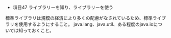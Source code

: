 * 項目47 ライブラリーを知り、ライブラリーを使う

標準ライブラリは規模の経済により多くの配慮がなされているため、標準ライブラリを使用するようにすること。
java.lang、java.util、ある程度のjava.ioについては知っておくこと。

